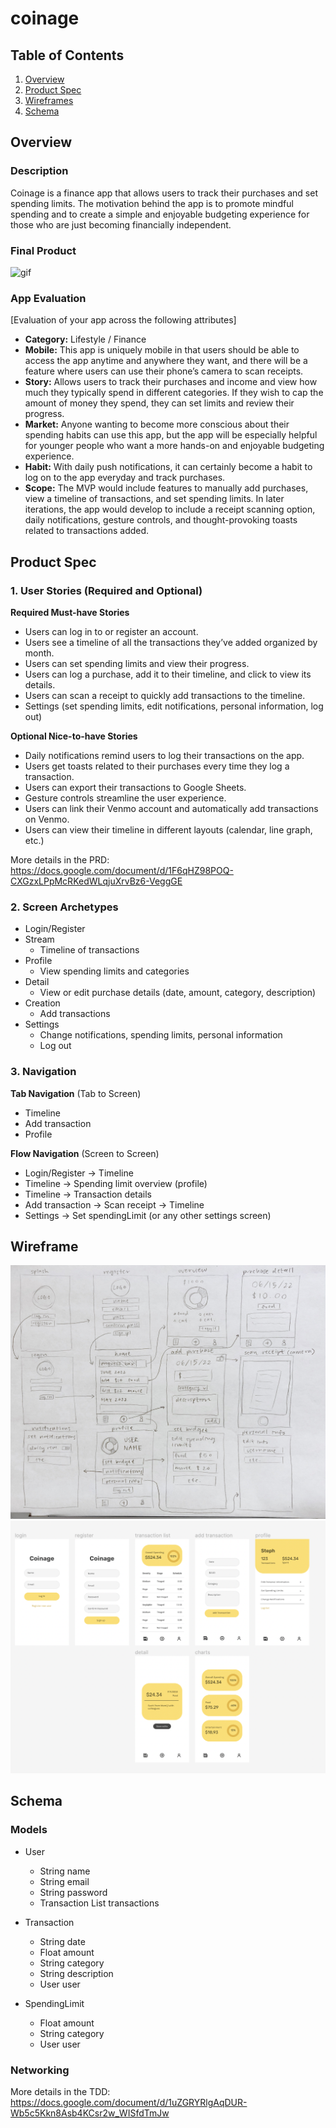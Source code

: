 # coinage

## Table of Contents
1. [Overview](#Overview)
1. [Product Spec](#Product-Spec)
1. [Wireframes](#Wireframes)
2. [Schema](#Schema)

## Overview
### Description
Coinage is a finance app that allows users to track their purchases and set spending limits. The motivation behind the app is to promote mindful spending and to create a simple and enjoyable budgeting experience for those who are just becoming financially independent.

### Final Product
![gif](demo.gif)

### App Evaluation
[Evaluation of your app across the following attributes]
- **Category:** Lifestyle / Finance
- **Mobile:** This app is uniquely mobile in that users should be able to access the app anytime and anywhere they want, and there will be a feature where users can use their phone’s camera to scan receipts.
- **Story:** Allows users to track their purchases and income and view how much they typically spend in different categories. If they wish to cap the amount of money they spend, they can set limits and review their progress.
- **Market:** Anyone wanting to become more conscious about their spending habits can use this app, but the app will be especially helpful for younger people who want a more hands-on and enjoyable budgeting experience.
- **Habit:** With daily push notifications, it can certainly become a habit to log on to the app everyday and track purchases.
- **Scope:** The MVP would include features to manually add purchases, view a timeline of transactions, and set spending limits. In later iterations, the app would develop to include a receipt scanning option, daily notifications, gesture controls, and thought-provoking toasts related to transactions added.

## Product Spec

### 1. User Stories (Required and Optional)

**Required Must-have Stories**

* Users can log in to or register an account.
* Users see a timeline of all the transactions they’ve added organized by month.
* Users can set spending limits and view their progress.
* Users can log a purchase, add it to their timeline, and click to view its details.
* Users can scan a receipt to quickly add transactions to the timeline.
* Settings (set spending limits, edit notifications, personal information, log out)

**Optional Nice-to-have Stories**

* Daily notifications remind users to log their transactions on the app.
* Users get toasts related to their purchases every time they log a transaction.
* Users can export their transactions to Google Sheets.
* Gesture controls streamline the user experience.
* Users can link their Venmo account and automatically add transactions on Venmo.
* Users can view their timeline in different layouts (calendar, line graph, etc.)

More details in the PRD: https://docs.google.com/document/d/1F6qHZ98POQ-CXGzxLPpMcRKedWLqjuXrvBz6-VeggGE 

### 2. Screen Archetypes

* Login/Register
* Stream
   * Timeline of transactions
* Profile
   * View spending limits and categories
* Detail
   * View or edit purchase details (date, amount, category, description)
* Creation
   * Add transactions
* Settings
   * Change notifications, spending limits, personal information
   * Log out

### 3. Navigation

**Tab Navigation** (Tab to Screen)

* Timeline
* Add transaction
* Profile

**Flow Navigation** (Screen to Screen)

* Login/Register -> Timeline
* Timeline -> Spending limit overview (profile)
* Timeline -> Transaction details
* Add transaction -> Scan receipt -> Timeline
* Settings -> Set spendingLimit (or any other settings screen)

## Wireframe

<img src="wireframe.jpg" width=600>
<img src="figmaWireframe.png" width=600>

## Schema

### Models

* User
   * String name
   * String email
   * String password
   * Transaction List transactions

* Transaction
   * String date
   * Float amount
   * String category
   * String description
   * User user

* SpendingLimit
  * Float amount
  * String category
  * User user

### Networking

More details in the TDD:
https://docs.google.com/document/d/1uZGRYRlgAqDUR-Wb5c5Kkn8Asb4KCsr2w_WISfdTmJw 
